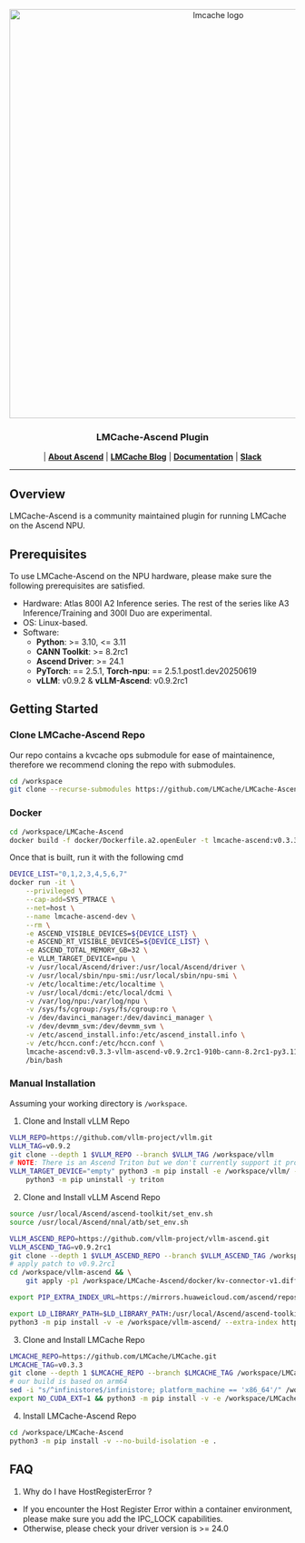 <div align="center">
  <p align="center">
    <img src="https://raw.githubusercontent.com/LMCache/LMCache/dev/asset/logo.png" width="720" alt="lmcache logo">
  </p>
  <h3 align="center">
  LMCache-Ascend Plugin
  </h3>

  <p align="center">
  | <a href="https://www.hiascend.com/en/"><b>About Ascend</b></a> | <a href="https://blog.lmcache.ai/"><b> LMCache Blog</b></a> 
| <a href="https://docs.lmcache.ai/"><b>Documentation</b></a> | <a href="https://join.slack.com/t/lmcacheworkspace/shared_invite/zt-36x1m765z-8FgDA_73vcXtlZ_4XvpE6Q"><b> Slack</b></a>
  </p>
</div>

--------------------------------------------------------------------------------

## Overview

LMCache-Ascend is a community maintained plugin for running LMCache on the Ascend NPU.


## Prerequisites

To use LMCache-Ascend on the NPU hardware, please make sure the following prerequisites are satisfied.

- Hardware: Atlas 800I A2 Inference series. The rest of the series like A3 Inference/Training and 300I Duo are experimental.
- OS: Linux-based.
- Software:
  - **Python**: >= 3.10, <= 3.11
  - **CANN Toolkit**: >= 8.2rc1
  - **Ascend Driver**: >= 24.1
  - **PyTorch**: == 2.5.1, **Torch-npu**: == 2.5.1.post1.dev20250619
  - **vLLM**: v0.9.2 & **vLLM-Ascend**: v0.9.2rc1

## Getting Started

### Clone LMCache-Ascend Repo

Our repo contains a kvcache ops submodule for ease of maintainence, therefore we recommend cloning the repo with submodules.

```bash
cd /workspace
git clone --recurse-submodules https://github.com/LMCache/LMCache-Ascend.git
```

### Docker

```bash
cd /workspace/LMCache-Ascend
docker build -f docker/Dockerfile.a2.openEuler -t lmcache-ascend:v0.3.3-vllm-ascend-v0.9.2rc1-910b-cann-8.2rc1-py3.11-openeuler-22.03 .
```

Once that is built, run it with the following cmd
```bash
DEVICE_LIST="0,1,2,3,4,5,6,7"
docker run -it \
    --privileged \
    --cap-add=SYS_PTRACE \
    --net=host \
    --name lmcache-ascend-dev \
    --rm \
    -e ASCEND_VISIBLE_DEVICES=${DEVICE_LIST} \
    -e ASCEND_RT_VISIBLE_DEVICES=${DEVICE_LIST} \
    -e ASCEND_TOTAL_MEMORY_GB=32 \
    -e VLLM_TARGET_DEVICE=npu \
    -v /usr/local/Ascend/driver:/usr/local/Ascend/driver \
    -v /usr/local/sbin/npu-smi:/usr/local/sbin/npu-smi \
    -v /etc/localtime:/etc/localtime \
    -v /usr/local/dcmi:/etc/local/dcmi \
    -v /var/log/npu:/var/log/npu \
    -v /sys/fs/cgroup:/sys/fs/cgroup:ro \
    -v /dev/davinci_manager:/dev/davinci_manager \
    -v /dev/devmm_svm:/dev/devmm_svm \
    -v /etc/ascend_install.info:/etc/ascend_install.info \
    -v /etc/hccn.conf:/etc/hccn.conf \
    lmcache-ascend:v0.3.3-vllm-ascend-v0.9.2rc1-910b-cann-8.2rc1-py3.11-openeuler-22.03 \
    /bin/bash
```

### Manual Installation

Assuming your working directory is ```/workspace```.

1. Clone and Install vLLM Repo
```bash
VLLM_REPO=https://github.com/vllm-project/vllm.git
VLLM_TAG=v0.9.2
git clone --depth 1 $VLLM_REPO --branch $VLLM_TAG /workspace/vllm
# NOTE: There is an Ascend Triton but we don't currently support it properly.
VLLM_TARGET_DEVICE="empty" python3 -m pip install -e /workspace/vllm/ --extra-index https://download.pytorch.org/whl/cpu/ && \
    python3 -m pip uninstall -y triton
```

2. Clone and Install vLLM Ascend Repo
```bash
source /usr/local/Ascend/ascend-toolkit/set_env.sh
source /usr/local/Ascend/nnal/atb/set_env.sh

VLLM_ASCEND_REPO=https://github.com/vllm-project/vllm-ascend.git
VLLM_ASCEND_TAG=v0.9.2rc1
git clone --depth 1 $VLLM_ASCEND_REPO --branch $VLLM_ASCEND_TAG /workspace/vllm-ascend
# apply patch to v0.9.2rc1
cd /workspace/vllm-ascend && \
    git apply -p1 /workspace/LMCache-Ascend/docker/kv-connector-v1.diff

export PIP_EXTRA_INDEX_URL=https://mirrors.huaweicloud.com/ascend/repos/pypi

export LD_LIBRARY_PATH=$LD_LIBRARY_PATH:/usr/local/Ascend/ascend-toolkit/latest/`uname -i`-linux/devlib && \
python3 -m pip install -v -e /workspace/vllm-ascend/ --extra-index https://download.pytorch.org/whl/cpu/
```

3. Clone and Install LMCache Repo

```bash
LMCACHE_REPO=https://github.com/LMCache/LMCache.git
LMCACHE_TAG=v0.3.3
git clone --depth 1 $LMCACHE_REPO --branch $LMCACHE_TAG /workspace/LMCache
# our build is based on arm64
sed -i "s/^infinistore$/infinistore; platform_machine == 'x86_64'/" /workspace/LMCache/requirements/common.txt
export NO_CUDA_EXT=1 && python3 -m pip install -v -e /workspace/LMCache
```

4. Install LMCache-Ascend Repo

```bash
cd /workspace/LMCache-Ascend
python3 -m pip install -v --no-build-isolation -e .
```

## FAQ

1. Why do I have HostRegisterError ? 
  - If you encounter the Host Register Error within a container environment, please make sure you add the IPC_LOCK capabilities.
  - Otherwise, please check your driver version is >= 24.0
